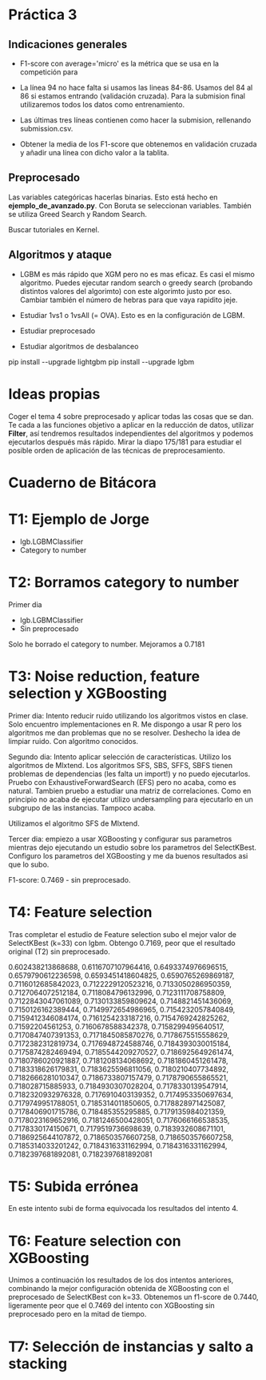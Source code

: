 # Práctica 3

## Indicaciones generales

- F1-score con average='micro' es la métrica que se usa en la competición para

- La línea 94 no hace falta si usamos las lineas 84-86. Usamos del 84 al 86 si estamos entrando (validación cruzada). Para la submision final utilizaremos todos los datos como entrenamiento.

- Las últimas tres líneas contienen como hacer la submision, rellenando submission.csv.

- Obtener la media de los F1-score que obtenemos en validación cruzada y añadir una línea con dicho valor a la tablita.

## Preprocesado

Las variables categóricas hacerlas binarias. Esto está hecho en **ejemplo_de_avanzado.py**. Con Boruta se seleccionan variables. También se utiliza Greed Search y Random Search.

Buscar tutoriales en Kernel.

## Algoritmos y ataque


- LGBM es más rápido que XGM pero no es mas eficaz. Es casi el mismo algoritmo. Puedes ejecutar random search o greedy search (probando distintos valores del algorimto) con este algorimto justo por eso. Cambiar también el número de hebras para que vaya rapidito jeje.

- Estudiar 1vs1 o 1vsAll (= OVA). Esto es en la configuración de LGBM.

- Estudiar preprocesado

- Estudiar algoritmos de desbalanceo

pip install --upgrade lightgbm
pip install --upgrade lgbm

# Ideas propias

Coger el tema 4 sobre preprocesado y aplicar todas las cosas que se dan. Te cada a las funciones objetivo a aplicar en la reducción de datos, utilizar **Filter**, así tendremos resultados independientes del algoritmos y podemos ejecutarlos después más rápido. Mirar la diapo 175/181 para estudiar el posible orden de aplicación de las técnicas de preprocesamiento.

# Cuaderno de Bitácora

# T1: Ejemplo de Jorge

- lgb.LGBMClassifier
- Category to number

# T2: Borramos category to number

Primer dia

- lgb.LGBMClassifier
- Sin preprocesado

Solo he borrado el category to number. Mejoramos a 0.7181

# T3: Noise reduction, feature selection y XGBoosting

Primer dia: Intento reducir ruido utilizando los algoritmos vistos en clase. Solo encuentro implementaciones en R. Me dispongo a usar R pero los algoritmos me dan problemas que no se resolver. Deshecho la idea de limpiar ruido. Con algoritmo conocidos.

Segundo dia: Intento aplicar selección de características. Utilizo los algoritmos de Mlxtend. Los algoritmos SFS, SBS, SFFS, SBFS tienen problemas de dependencias (les falta un import!) y no puedo ejecutarlos. Pruebo con ExhaustiveForwardSearch (EFS) pero no acaba, como es natural. Tambien pruebo a estudiar una matriz de correlaciones. Como en principio no acaba de ejecutar utilizo undersampling para ejecutarlo en un subgrupo de las instancias. Tampoco acaba.

Utilizamos el algoritmo SFS de Mlxtend.

Tercer dia: empiezo a usar XGBoosting y configurar sus parametros mientras dejo ejecutando un estudio sobre los parametros del SelectKBest. Configuro los parametros del XGBoosting y me da buenos resultados asi que lo subo.

F1-score: 0.7469 - sin preprocesado.

# T4: Feature selection

Tras completar el estudio de Feature selection subo el mejor valor de SelectKBest (k=33) con lgbm. Obtengo 0.7169, peor que el resultado original (T2) sin preprocesado.

0.602438213868688,
0.6116707107964416,
0.6493374976696515,
0.6579790612236598,
0.6593451418604825,
0.6590765269869187,
0.7116012685842023,
0.7122229120523216,
0.7133050286950359,
0.7127064072512184,
0.7118084796132996,
0.7123111708758809,
0.7122843047061089,
0.7130133859809624,
0.7148821451436069,
0.7150126162389444,
0.7149972654986965,
0.7154232057840849,
0.7159412346084174,
0.7161254233187216,
0.7154769242825262,
0.71592204561253,
0.7160678588342378,
0.7158299495640517,
0.7170847407391353,
0.7171845085870276,
0.7178675515558629,
0.7172382312819734,
0.7176948724588746,
0.7184393030015184,
0.7175874282469494,
0.7185544209270527,
0.7186925649261474,
0.7180786020921887,
0.7181208134068692,
0.7181860451261478,
0.7183318626179831,
0.7183625596811056,
0.7180210407734892,
0.7182666281010347,
0.7186733807157479,
0.7178790655865521,
0.718028715885933,
0.7184930307028204,
0.7178330139547914,
0.7182320932976328,
0.7176910403139352,
0.7174953350697634,
0.7179749951788051,
0.7185314011850605,
0.7178828971425087,
0.7178406901715786,
0.718485355295885,
0.7179135984021359,
0.7178023169652916,
0.7181246500428051,
0.7176066166538535,
0.7178330174150671,
0.7179519736698639,
0.7183932608671101,
0.7186925644107872,
0.7186503576607258,
0.7186503576607258,
0.7185314033201242,
0.7184316331162994,
0.7184316331162994,
0.7182397681892081,
0.7182397681892081

# T5: Subida errónea

En este intento subi de forma equivocada los resultados del intento 4.

# T6: Feature selection con XGBoosting

Unimos a continuación los resultados de los dos intentos anteriores, combinando la mejor configuración obtenida de XGBoosting con el preprocesado de SelectKBest con k=33. Obtenemos un f1-score de 0.7440, ligeramente peor que el 0.7469 del intento con XGBoosting sin preprocesado pero en la mitad de tiempo.

# T7: Selección de instancias y salto a stacking
